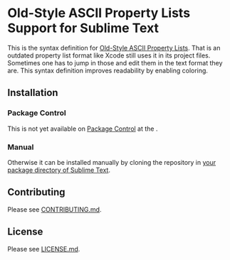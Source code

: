# Old-Style ASCII Property Lists Support for Sublime Text

This is the syntax definition for [Old-Style ASCII Property Lists](https://developer.apple.com/library/archive/documentation/Cocoa/Conceptual/PropertyLists/OldStylePlists/OldStylePLists.html).
That is an outdated property list format like Xcode still uses it in its project files.
Sometimes one has to jump in those and edit them in the text format they are.
This syntax definition improves readability by enabling coloring.

## Installation

### Package Control

This is not yet available on [Package Control](https://packagecontrol.io/) at the .

### Manual

Otherwise it can be installed manually by cloning the repository in [your package directory of Sublime Text](https://www.sublimetext.com/docs/packages.html#locations).

## Contributing

Please see [CONTRIBUTING.md](CONTRIBUTING.md).

## License

Please see [LICENSE.md](LICENSE.md).
